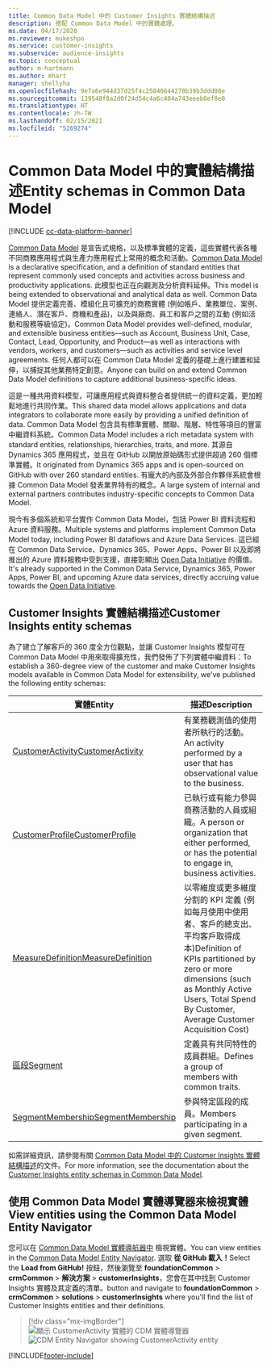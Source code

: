 ```yaml
---
title: Common Data Model 中的 Customer Insights 實體結構描述
description: 搭配 Common Data Model 中的實體處理。
ms.date: 04/17/2020
ms.reviewer: mukeshpo
ms.service: customer-insights
ms.subservice: audience-insights
ms.topic: conceptual
author: m-hartmann
ms.author: mhart
manager: shellyha
ms.openlocfilehash: 9e7a6e944d37d25f4c25846644278b39b3ddd08e
ms.sourcegitcommit: 139548f8a2d0f24d54c4a6c404a743eeeb8ef8e0
ms.translationtype: HT
ms.contentlocale: zh-TW
ms.lasthandoff: 02/15/2021
ms.locfileid: "5269274"
---
```

# <a name="entity-schemas-in-common-data-model"></a><span data-ttu-id="bb207-103">Common Data Model 中的實體結構描述</span><span class="sxs-lookup"><span data-stu-id="bb207-103">Entity schemas in Common Data Model</span></span>

[!INCLUDE [cc-data-platform-banner](../includes/cc-data-platform-banner.md)]

<span data-ttu-id="bb207-104">[Common Data Model](https://docs.microsoft.com/common-data-model/) 是宣告式規格，以及標準實體的定義，這些實體代表各種不同商務應用程式與生產力應用程式上常用的概念和活動。</span><span class="sxs-lookup"><span data-stu-id="bb207-104">[Common Data Model](https://docs.microsoft.com/common-data-model/) is a declarative specification, and a definition of standard entities that represent commonly used concepts and activities across business and productivity applications.</span></span> <span data-ttu-id="bb207-105">此模型也正在向觀測及分析資料延伸。</span><span class="sxs-lookup"><span data-stu-id="bb207-105">This model is being extended to observational and analytical data as well.</span></span> <span data-ttu-id="bb207-106">Common Data Model 提供定義完善、模組化且可擴充的商務實體 (例如帳戶、業務單位、案例、連絡人、潛在客戶、商機和產品)，以及與廠商、員工和客戶之間的互動 (例如活動和服務等級協定)。</span><span class="sxs-lookup"><span data-stu-id="bb207-106">Common Data Model provides well-defined, modular, and extensible business entities—such as Account, Business Unit, Case, Contact, Lead, Opportunity, and Product—as well as interactions with vendors, workers, and customers—such as activities and service level agreements.</span></span> <span data-ttu-id="bb207-107">任何人都可以在 Common Data Model 定義的基礎上進行建置和延伸，以捕捉其他業務特定創意。</span><span class="sxs-lookup"><span data-stu-id="bb207-107">Anyone can build on and extend Common Data Model definitions to capture additional business-specific ideas.</span></span>

<span data-ttu-id="bb207-108">這是一種共用資料模型，可讓應用程式與資料整合者提供統一的資料定義，更加輕鬆地進行共同作業。</span><span class="sxs-lookup"><span data-stu-id="bb207-108">This shared data model allows applications and data integrators to collaborate more easily by providing a unified definition of data.</span></span> <span data-ttu-id="bb207-109">Common Data Model 包含具有標準實體、關聯、階層、特性等項目的豐富中繼資料系統。</span><span class="sxs-lookup"><span data-stu-id="bb207-109">Common Data Model includes a rich metadata system with standard entities, relationships, hierarchies, traits, and more.</span></span> <span data-ttu-id="bb207-110">其源自 Dynamics 365 應用程式，並且在 GitHub 以開放原始碼形式提供超過 260 個標準實體。</span><span class="sxs-lookup"><span data-stu-id="bb207-110">It originated from Dynamics 365 apps and is open-sourced on GitHub with over 260 standard entities.</span></span> <span data-ttu-id="bb207-111">有龐大的內部及外部合作夥伴系統會根據 Common Data Model 發表業界特有的概念。</span><span class="sxs-lookup"><span data-stu-id="bb207-111">A large system of internal and external partners contributes industry-specific concepts to Common Data Model.</span></span>

<span data-ttu-id="bb207-112">現今有多個系統和平台實作 Common Data Model，包括 Power BI 資料流程和 Azure 資料服務。</span><span class="sxs-lookup"><span data-stu-id="bb207-112">Multiple systems and platforms implement Common Data Model today, including Power BI dataflows and Azure Data Services.</span></span> <span data-ttu-id="bb207-113">這已經在 Common Data Service、Dynamics 365、Power Apps、Power BI 以及即將推出的 Azure 資料服務中受到支援，直接彰顯出 [Open Data Initiative](https://www.microsoft.com/open-data-initiative) 的價值。</span><span class="sxs-lookup"><span data-stu-id="bb207-113">It's already supported in the Common Data Service, Dynamics 365, Power Apps, Power BI, and upcoming Azure data services, directly accruing value towards the [Open Data Initiative](https://www.microsoft.com/open-data-initiative).</span></span>

## <a name="customer-insights-entity-schemas"></a><span data-ttu-id="bb207-114">Customer Insights 實體結構描述</span><span class="sxs-lookup"><span data-stu-id="bb207-114">Customer Insights entity schemas</span></span>

<span data-ttu-id="bb207-115">為了建立了解客戶的 360 度全方位觀點，並讓 Customer Insights 模型可在 Common Data Model 中用來取得擴充性，我們發佈了下列實體中繼資料：</span><span class="sxs-lookup"><span data-stu-id="bb207-115">To establish a 360-degree view of the customer and make Customer Insights models available in Common Data Model for extensibility, we've published the following entity schemas:</span></span>

| <span data-ttu-id="bb207-116">實體</span><span class="sxs-lookup"><span data-stu-id="bb207-116">Entity</span></span> | <span data-ttu-id="bb207-117">描述</span><span class="sxs-lookup"><span data-stu-id="bb207-117">Description</span></span> |
|---------|---------|
|[<span data-ttu-id="bb207-118">CustomerActivity</span><span class="sxs-lookup"><span data-stu-id="bb207-118">CustomerActivity</span></span>](https://docs.microsoft.com/common-data-model/schema/core/applicationcommon/foundationcommon/crmcommon/solutions/customerinsights/customeractivity) | <span data-ttu-id="bb207-119">有業務觀測值的使用者所執行的活動。</span><span class="sxs-lookup"><span data-stu-id="bb207-119">An activity performed by a user that has observational value to the business.</span></span> |
|[<span data-ttu-id="bb207-120">CustomerProfile</span><span class="sxs-lookup"><span data-stu-id="bb207-120">CustomerProfile</span></span>](https://docs.microsoft.com/common-data-model/schema/core/applicationcommon/foundationcommon/crmcommon/solutions/customerinsights/customerprofile) | <span data-ttu-id="bb207-121">已執行或有能力參與商務活動的人員或組織。</span><span class="sxs-lookup"><span data-stu-id="bb207-121">A person or organization that either performed, or has the potential to engage in, business activities.</span></span> |
|[<span data-ttu-id="bb207-122">MeasureDefinition</span><span class="sxs-lookup"><span data-stu-id="bb207-122">MeasureDefinition</span></span>](https://docs.microsoft.com/common-data-model/schema/core/applicationcommon/foundationcommon/crmcommon/solutions/customerinsights/measuredefinition) | <span data-ttu-id="bb207-123">以零維度或更多維度分割的 KPI 定義 (例如每月使用中使用者、客戶的總支出、平均客戶取得成本)</span><span class="sxs-lookup"><span data-stu-id="bb207-123">Definition of KPIs partitioned by zero or more dimensions (such as Monthly Active Users, Total Spend By Customer, Average Customer Acquisition Cost)</span></span> |
|[<span data-ttu-id="bb207-124">區段</span><span class="sxs-lookup"><span data-stu-id="bb207-124">Segment</span></span>](https://docs.microsoft.com/common-data-model/schema/core/applicationcommon/foundationcommon/crmcommon/solutions/customerinsights/segment) | <span data-ttu-id="bb207-125">定義具有共同特性的成員群組。</span><span class="sxs-lookup"><span data-stu-id="bb207-125">Defines a group of members with common traits.</span></span> |
|[<span data-ttu-id="bb207-126">SegmentMembership</span><span class="sxs-lookup"><span data-stu-id="bb207-126">SegmentMembership</span></span>](https://docs.microsoft.com/common-data-model/schema/core/applicationcommon/foundationcommon/crmcommon/solutions/customerinsights/segmentmembership) | <span data-ttu-id="bb207-127">參與特定區段的成員。</span><span class="sxs-lookup"><span data-stu-id="bb207-127">Members participating in a given segment.</span></span> |

<span data-ttu-id="bb207-128">如需詳細資訊，請參閱有關 [Common Data Model 中的 Customer Insights 實體結構描述](https://docs.microsoft.com/common-data-model/schema/core/applicationcommon/foundationcommon/crmcommon/solutions/customerinsights/overview)的文件。</span><span class="sxs-lookup"><span data-stu-id="bb207-128">For more information, see the documentation about the [Customer Insights entity schemas in Common Data Model](https://docs.microsoft.com/common-data-model/schema/core/applicationcommon/foundationcommon/crmcommon/solutions/customerinsights/overview).</span></span>

## <a name="view-entities-using-the-common-data-model-entity-navigator"></a><span data-ttu-id="bb207-129">使用 Common Data Model 實體導覽器來檢視實體</span><span class="sxs-lookup"><span data-stu-id="bb207-129">View entities using the Common Data Model Entity Navigator</span></span>

<span data-ttu-id="bb207-130">您可以在 [Common Data Model 實體導航器中](https://microsoft.github.io/CDM/) 檢視實體。</span><span class="sxs-lookup"><span data-stu-id="bb207-130">You can view entities in the [Common Data Model Entity Navigator](https://microsoft.github.io/CDM/).</span></span> <span data-ttu-id="bb207-131">選取 **從 GitHub 載入！**</span><span class="sxs-lookup"><span data-stu-id="bb207-131">Select the **Load from GitHub!**</span></span> <span data-ttu-id="bb207-132">按鈕，然後瀏覽至 **foundationCommon** > **crmCommon** > **解決方案** > **customerInsights**，您會在其中找到 Customer Insights 實體及其定義的清單。</span><span class="sxs-lookup"><span data-stu-id="bb207-132">button and navigate to **foundationCommon** > **crmCommon** > **solutions** > **customerInsights** where you'll find the list of Customer Insights entities and their definitions.</span></span>
> [!div class="mx-imgBorder"]
> <span data-ttu-id="bb207-133">![顯示 CustomerActivity 實體的 CDM 實體導覽器](media/CDM-entity-navigator.png "顯示 CustomerActivity 實體的 CDM 實體導覽器")</span><span class="sxs-lookup"><span data-stu-id="bb207-133">![CDM Entity Navigator showing CustomerActivity entity](media/CDM-entity-navigator.png "CDM Entity Navigator showing CustomerActivity entity")</span></span>


[!INCLUDE[footer-include](../includes/footer-banner.md)]